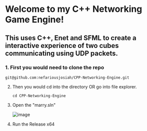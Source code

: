 # Welcome to my C++ Networking Game Engine!

## This uses C++, Enet and SFML to create a interactive experience of two cubes communicating using UDP packets.

### 1. First you would need to clone the repo
```
git@github.com:nefariousjosiah/CPP-Networking-Engine.git
```
2. Then you would cd into the directory OR go into file explorer.
   ```
   cd CPP-Networking-Engine
   ```
3. Open the "marry.sln"

   ![image](https://github.com/user-attachments/assets/50564951-5f41-4df8-81ea-a056c9336239)


5. Run the Release x64
